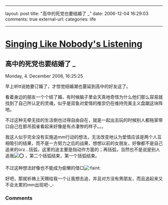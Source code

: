 
---
layout: post
title: "&#39640;&#20013;&#30340;&#27515;&#20826;&#20063;&#35201;&#32467;&#23130;&#20102; _"
date: 2006-12-04 16:29:03
comments: true
external-url: 
categories: life

---

				
# [Singing Like Nobody's Listening][1]

   [1]: index.html

## 高中的死党也要结婚了 _


Monday, 4. December 2006, 16:25:25

早上听tt说她要订婚了，才惊觉结婚潮也蔓延到高中的好友这了。  
  
看着身边的朋友一个个结了婚，有时候脑子里会天真地奇怪为什么他们那么容易就找到了自己所认定的灵魂，似乎是双鱼对爱情的推崇仍在维持完美主义盘踞这块阵地。  
  
不过这种无牵无挂的生活倒也过得自由自在，就是一起出去玩的时候别人都拖家带口自己在那吊孤雀看起来好像是有点凄惨的样子。。。  
  
我这人似乎完全没有实施追mm行动的想法，无法改变地认为爱情应该是两个人互相吸引的结果，而不是一方努力之后的战果，想想以前的女朋友，好像都不是自己追来的orz...括弧，这里的追主要是指动作方面的；再括弧，当然也不是说是别人追我![:o:][2] ，第二个括弧结束，第一个括弧结束。  
  
不过这种想法好像也不能成为偷懒的借口![:faint:][3]   
  
好吧，那就祈祷上天赐给我一个让我想去追，并且对方没有男朋友，而且追起来又不会太累的mm出现吧-_-

   [2]: http://my.opera.com/community/graphics/smilies/blush.gif
   [3]: http://my.opera.com/community/graphics/smilies/faint.gif

### Comments

